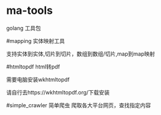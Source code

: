 # ma-tools
golang 工具包

#mapping
实体映射工具

支持实体到实体,切片到切片，数组到数组/切片,map到map映射

#htmltopdf
html转pdf

需要电脑安装wkhtmltopdf

请自行去https://wkhtmltopdf.org/下载安装

#simple_crawler  简单爬虫
爬取各大平台网页，查找指定内容
